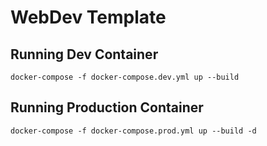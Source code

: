 # WebDev Template

## Running Dev Container
```
docker-compose -f docker-compose.dev.yml up --build
```

## Running Production Container
```
docker-compose -f docker-compose.prod.yml up --build -d
```
